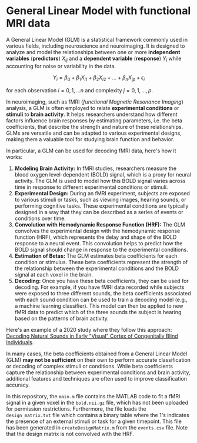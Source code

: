 # General Linear Model with functional MRI data

A General Linear Model (GLM) is a statistical framework commonly used in various fields, including neuroscience and neuroimaging. It is designed to analyze and model the relationships between one or more **independent variables** (**predictors**) $X_{ij}$ and a **dependent variable** (**response**) $Y_i$ while accounting for noise or variability in the data.

$$Y_i = \beta_0 + \beta_1 X_{i1} + \beta_2 X_{i2} + ... + \beta_n X_{ip} + \epsilon_{i}$$

for each observation $i = 0,1,...n$ and complexity $j = 0,1,...,p$.

In neuroimaging, such as fMRI (*functional Magnetic Resonance Imaging*) analysis, a GLM is often employed to relate **experimental conditions** or **stimuli** to **brain activity**. It helps researchers understand how different factors influence brain responses by estimating parameters, i.e. the beta coefficients, that describe the strength and nature of these relationships. GLMs are versatile and can be adapted to various experimental designs, making them a valuable tool for studying brain function and behavior.

In particular, a GLM can be used for decoding fMRI data, here's how it works:

1. **Modeling Brain Activity:** In fMRI studies, researchers measure the blood oxygen level-dependent (BOLD) signal, which is a proxy for neural activity. The GLM is used to model how this BOLD signal varies across time in response to different experimental conditions or stimuli.
2. **Experimental Design:** During an fMRI experiment, subjects are exposed to various stimuli or tasks, such as viewing images, hearing sounds, or performing cognitive tasks. These experimental conditions are typically designed in a way that they can be described as a series of events or conditions over time.
3. **Convolution with Hemodynamic Response Function (HRF):** The GLM convolves the experimental design with the hemodynamic response function (HRF), which represents the delay and shape of the BOLD response to a neural event. This convolution helps to predict how the BOLD signal should change in response to the experimental conditions.
4. **Estimation of Betas:** The GLM estimates beta coefficients for each condition or stimulus. These beta coefficients represent the strength of the relationship between the experimental conditions and the BOLD signal at each voxel in the brain.
5. **Decoding:** Once you have these beta coefficients, they can be used for decoding. For example, if you have fMRI data recorded while subjects were exposed to three different sounds, the beta coefficients associated with each sound condition can be used to train a decoding model (e.g., a machine learning classifier). This model can then be applied to new fMRI data to predict which of the three sounds the subject is hearing based on the patterns of brain activity.

Here's an example of a 2020 study where they follow this approach: <a href="https://pubmed.ncbi.nlm.nih.gov/32559449/">Decoding Natural Sounds in Early "Visual" Cortex of Congenitally Blind Individuals</a>.

In many cases, the beta coefficients obtained from a General Linear Model (GLM) **may not be sufficient** on their own to perform accurate classification or decoding of complex stimuli or conditions. While beta coefficients capture the relationship between experimental conditions and brain activity, additional features and techniques are often used to improve classification accuracy.

In this repository, the `main.m` file contains the MATLAB code to fit a fMRI signal in a given voxel in the `bold.nii.gz` file, which has not been uploaded for permission restrictions. Furthermore, the file loads the `design_matrix.txt` file which contains a binary table where the 1's indicates the presence of an external stimuli or task for a given timepoint. This file has been generated in `createDesignMatrix.m` from the `events.csv` file. Note that the design matrix is not convolved with the HRF.

